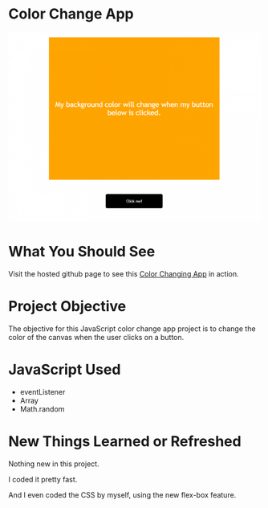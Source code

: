 # Color Change App


![This image shows Color Change App project](preview/javascript-color-change-app-768x576.png)

# What You Should See
Visit the hosted github page to see this [Color Changing App]() in action.

# Project Objective
The objective for this JavaScript color change app project is to change the color of the canvas when the user clicks on a button.

# JavaScript Used
* eventListener
* Array
* Math.random

# New Things Learned or Refreshed
Nothing new in this project.

I coded it pretty fast.

And I even coded the CSS by myself, using the new flex-box feature.



